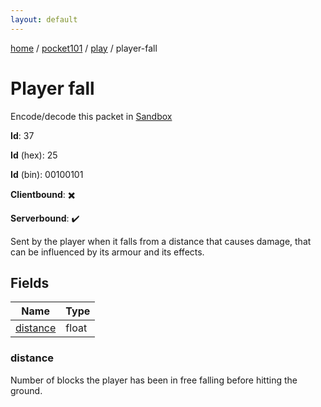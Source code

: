 ```yaml
---
layout: default
---
```


[home](/)  /  [pocket101](/protocol/pocket101)  /  [play](/protocol/pocket101/play)  /  player-fall

# Player fall

Encode/decode this packet in [Sandbox](../../../sandbox/pocket101#Play.PlayerFall)

**Id**: 37

**Id** (hex): 25

**Id** (bin): 00100101

**Clientbound**: ✖️

**Serverbound**: ✔️

Sent by the player when it falls from a distance that causes damage, that can be influenced by its armour and its effects.

## Fields

Name | Type
---|---
[distance](#distance) | float

### distance

Number of blocks the player has been in free falling before hitting the ground.
